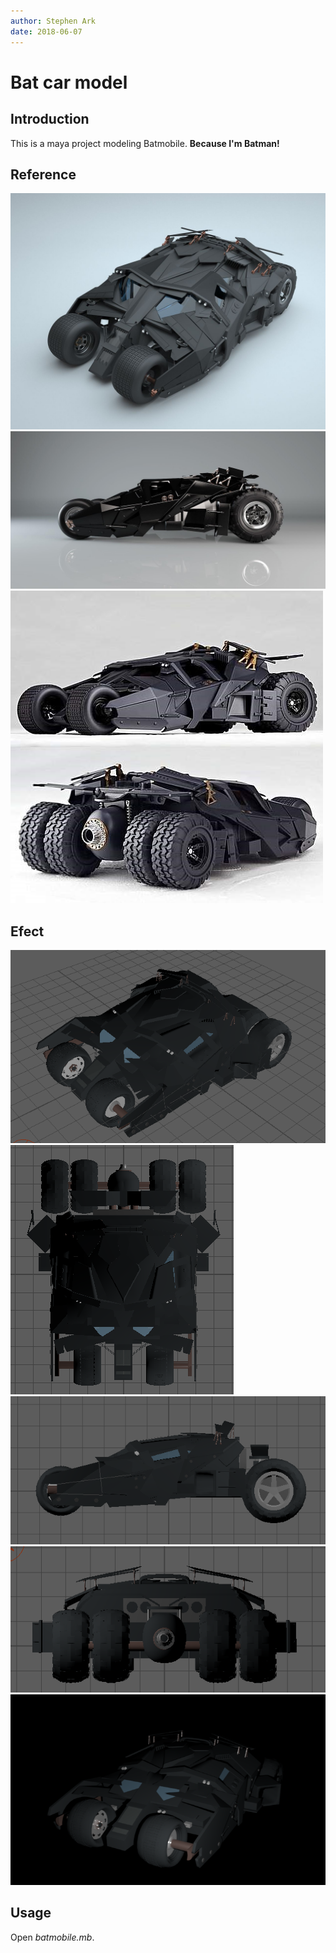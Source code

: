 ```yaml
---
author: Stephen Ark
date: 2018-06-07
---
```

# Bat car model

## Introduction

This is a maya project modeling Batmobile. **Because I'm Batman!**

## Reference

![](refer/persp.jpg)
![](refer/side.jpg)
![](refer/front&back.jpg)

## Efect

![](efect/persp.png)
![](efect/top.png)
![](efect/side.png)
![](efect/back.png)
![](efect/render.png)

## Usage

Open *batmobile.mb*.
